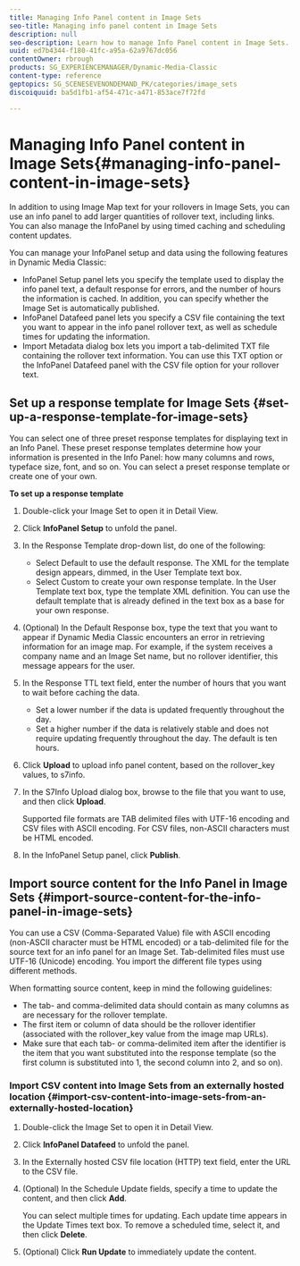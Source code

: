 ```yaml
---
title: Managing Info Panel content in Image Sets
seo-title: Managing info panel content in Image Sets
description: null
seo-description: Learn how to manage Info Panel content in Image Sets.
uuid: ed7b4344-f180-41fc-a95a-62a9767dc056
contentOwner: rbrough
products: SG_EXPERIENCEMANAGER/Dynamic-Media-Classic
content-type: reference
geptopics: SG_SCENESEVENONDEMAND_PK/categories/image_sets
discoiquuid: ba5d1fb1-af54-471c-a471-853ace7f72fd

---
```


# Managing Info Panel content in Image Sets{#managing-info-panel-content-in-image-sets}

In addition to using Image Map text for your rollovers in Image Sets, you can use an info panel to add larger quantities of rollover text, including links. You can also manage the InfoPanel by using timed caching and scheduling content updates.  
  
You can manage your InfoPanel setup and data using the following features in Dynamic Media Classic:

* InfoPanel Setup panel lets you specify the template used to display the info panel text, a default response for errors, and the number of hours the information is cached. In addition, you can specify whether the Image Set is automatically published.
* InfoPanel Datafeed panel lets you specify a CSV file containing the text you want to appear in the info panel rollover text, as well as schedule times for updating the information.
* Import Metadata dialog box lets you import a tab-delimited TXT file containing the rollover text information. You can use this TXT option or the InfoPanel Datafeed panel with the CSV file option for your rollover text.

## Set up a response template for Image Sets {#set-up-a-response-template-for-image-sets}

You can select one of three preset response templates for displaying text in an Info Panel. These preset response templates determine how your information is presented in the Info Panel: how many columns and rows, typeface size, font, and so on. You can select a preset response template or create one of your own.

**To set up a response template**

1. Double-click your Image Set to open it in Detail View.
1. Click **InfoPanel Setup** to unfold the panel.
1. In the Response Template drop-down list, do one of the following:

    * Select Default to use the default response. The XML for the template design appears, dimmed, in the User Template text box.
    * Select Custom to create your own response template. In the User Template text box, type the template XML definition. You can use the default template that is already defined in the text box as a base for your own response.

1. (Optional) In the Default Response box, type the text that you want to appear if Dynamic Media Classic encounters an error in retrieving information for an image map. For example, if the system receives a company name and an Image Set name, but no rollover identifier, this message appears for the user.
1. In the Response TTL text field, enter the number of hours that you want to wait before caching the data.

    * Set a lower number if the data is updated frequently throughout the day.
    * Set a higher number if the data is relatively stable and does not require updating frequently throughout the day. The default is ten hours.

1. Click **Upload** to upload info panel content, based on the rollover_key values, to s7info.
1. In the S7Info Upload dialog box, browse to the file that you want to use, and then click **Upload**.

   Supported file formats are TAB delimited files with UTF-16 encoding and CSV files with ASCII encoding. For CSV files, non-ASCII characters must be HTML encoded.

1. In the InfoPanel Setup panel, click **Publish**.

## Import source content for the Info Panel in Image Sets {#import-source-content-for-the-info-panel-in-image-sets}

You can use a CSV (Comma-Separated Value) file with ASCII encoding (non-ASCII character must be HTML encoded) or a tab-delimited file for the source text for an info panel for an Image Set. Tab-delimited files must use UTF-16 (Unicode) encoding. You import the different file types using different methods.

When formatting source content, keep in mind the following guidelines:

* The tab- and comma-delimited data should contain as many columns as are necessary for the rollover template.
* The first item or column of data should be the rollover identifier (associated with the rollover_key value from the image map URLs).
* Make sure that each tab- or comma-delimited item after the identifier is the item that you want substituted into the response template (so the first column is substituted into $1$, the second column into $2$, and so on).

### Import CSV content into Image Sets from an externally hosted location {#import-csv-content-into-image-sets-from-an-externally-hosted-location}

1. Double-click the Image Set to open it in Detail View.
1. Click **InfoPanel Datafeed** to unfold the panel.
1. In the Externally hosted CSV file location (HTTP) text field, enter the URL to the CSV file.
1. (Optional) In the Schedule Update fields, specify a time to update the content, and then click **Add**.

   You can select multiple times for updating. Each update time appears in the Update Times text box. To remove a scheduled time, select it, and then click **Delete**.

1. (Optional) Click **Run Update** to immediately update the content.

